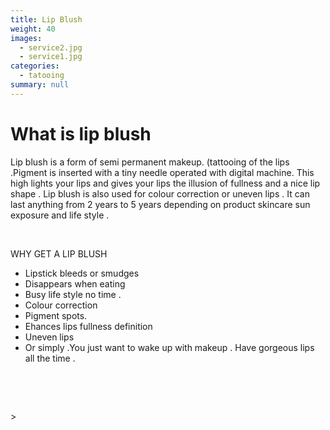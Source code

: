 ```yaml
---
title: Lip Blush
weight: 40
images:
  - service2.jpg
  - service1.jpg
categories:
  - tatooing
summary: null
---
```




	

# What is lip blush

Lip blush is a form of semi permanent makeup. (tattooing of the lips .Pigment is inserted with a tiny needle operated with digital machine. This high lights your lips and gives your lips the illusion of fullness and a nice lip shape . Lip blush is also used for colour correction or uneven lips . It can last anything from 2 years to 5 years depending on product skincare sun exposure and life style .

 

WHY GET A LIP BLUSH

* Lipstick bleeds or smudges
* Disappears when eating
* Busy life style no time .
* Colour correction
* Pigment spots.
* Ehances lips fullness definition
* Uneven lips
* Or simply .You just want to wake up with makeup . Have gorgeous lips all the time .

 

 

\>
